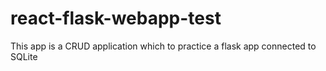# react-flask-webapp-test

This app is a CRUD application which to practice a flask app connected to SQLite
